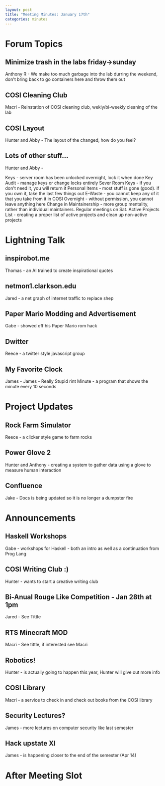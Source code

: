 ```yaml
---
layout: post
title: "Meeting Minutes: January 17th"
categories: minutes
---
```


# Forum Topics

## Minimize trash in the labs friday->sunday
Anthony R - We make too much garbage into the lab durring the weekend, don't bring back to go containers here and throw them out

## COSI Cleaning Club
Macri - Reinstation of COSI cleaning club, wekly/bi-weekly cleaning of the lab

## COSI Layout
Hunter and Abby - The layout of the changed, how do you feel?

## Lots of other stuff...
Hunter and Abby -

Keys - server room has been unlocked overnight, lock it when done
Key Audit - manage keys or change locks entirely
Sever Room Keys - if you don't need it, you will return it
Personal Items - most stuff is gone (good). if you own it, take the last few things out
E-Waste - you cannot keep any of it that you take from it in COSI
Overnight - without permission, you cannot leave anything here
Change in Maintainership - more group mentality, rather than individual maintainers. Regular meetings on Sat.
Active Projects List - creating a proper list of active projects and clean up non-active projects

# Lightning Talk

## inspirobot.me
Thomas - an AI trained to create inspirational quotes

## netmon1.clarkson.edu
Jared - a net graph of internet traffic to replace shep

## Paper Mario Modding and Advertisement
Gabe - showed off his Paper Mario rom hack

## Dwitter
Reece - a twitter style javascript group

## My Favorite Clock
James - James - Really Stupid rint Minute - a program that shows the minute every 10 seconds

# Project Updates

## Rock Farm Simulator
Reece - a clicker style game to farm rocks

## Power Glove 2
Hunter and Anthony - creating a system to gather data using a glove to measure human interaction

## Confluence
Jake - Docs is being updated so it is no longer a dumpster fire

# Announcements

## Haskell Workshops
Gabe -  workshops for Haskell - both an intro as well as a continuation from Prog Lang

## COSI Writing Club :)
Hunter - wants to start a creative writing club

## Bi-Anual Rouge Like Competition - Jan 28th at 1pm
Jared - See Tittle

## RTS Minecraft MOD
Macri - See tittle, if interested see Macri

## Robotics!
Hunter - is actually going to happen this year, Hunter will give out more info

## COSI Library
Macri - a service to check in and check out books from the COSI library

## Security Lectures? 
James - more lectures on computer security like last semester

## Hack upstate XI
James - is happening closer to the end of the semester (Apr 14)

# After Meeting Slot

